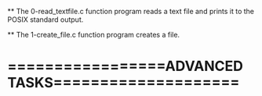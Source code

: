 ** The 0-read_textfile.c function program reads a text file and prints it to the POSIX standard output.

** The 1-create_file.c function program creates a file.



=================ADVANCED TASKS====================
===================================================


